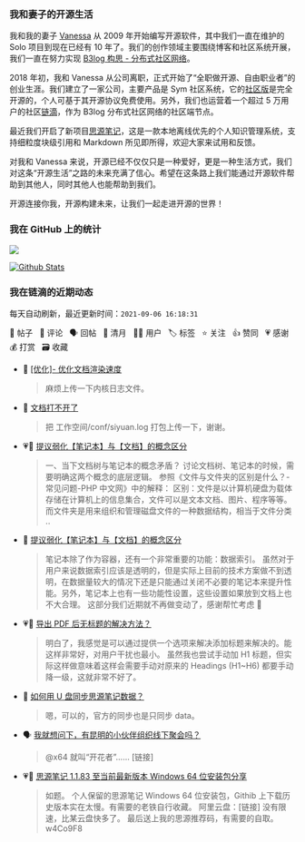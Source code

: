 ### 我和妻子的开源生活

我和我的妻子 [Vanessa](https://github.com/Vanessa219) 从 2009 年开始编写开源软件，其中我们一直在维护的 Solo 项目到现在已经有 10 年了。我们的创作领域主要围绕博客和社区系统开展，我们一直在努力实现 [B3log 构思 - 分布式社区网络](https://ld246.com/article/1546941897596)。

2018 年初，我和 Vanessa 从公司离职，正式开始了“全职做开源、自由职业者”的创业生涯。我们建立了一家公司，主要产品是 Sym 社区系统，它的[社区版](https://github.com/88250/symphony)是完全开源的，个人可基于其开源协议免费使用。另外，我们也运营着一个超过 5 万用户的社区[链滴](https://ld246.com)，作为 B3log 分布式社区网络的社区端节点。

最近我们开启了新项目[思源笔记](https://github.com/siyuan-note/siyuan)，这是一款本地离线优先的个人知识管理系统，支持细粒度块级引用和 Markdown 所见即所得，欢迎大家来试用和反馈。

对我和 Vanessa 来说，开源已经不仅仅只是一种爱好，更是一种生活方式，我们对这条“开源生活”之路的未来充满了信心。希望在这条路上我们能通过开源软件帮助到其他人，同时其他人也能帮助到我们。

开源连接你我，开源构建未来，让我们一起走进开源的世界！

### 我在 GitHub 上的统计

<a title="Hits" target="_blank" href="https://github.com/88250/88250"><img src="https://hits.b3log.org/88250/88250.svg"></a>

[![Github Stats](https://github-readme-stats.vercel.app/api?username=88250&theme=tokyonight&show_icons=true)](https://github.com/88250)

<!--events start -->

### 我在链滴的近期动态

每天自动刷新，最近更新时间：`2021-09-06 16:18:31`

📝 帖子 &nbsp; 💬 评论 &nbsp; 🗣 回帖 &nbsp; 🌙 清月 &nbsp; 👨‍💻 用户 &nbsp; 🏷️ 标签 &nbsp; ⭐️ 关注 &nbsp; 👍 赞同 &nbsp; 💗 感谢 &nbsp; 💰 打赏 &nbsp; 🗃 收藏

* 💬 [[优化]- 优化文档渲染速度](https://ld246.com/article/1630915899836/comment/1630916153396#comments)

  > 麻烦上传一下内核日志文件。
* 💬 [文档打不开了](https://ld246.com/article/1630913648210/comment/1630916097188#comments)

  > 把 工作空间/conf/siyuan.log 打包上传一下，谢谢。
* 💗📝 [提议弱化【笔记本】与【文档】的概念区分](https://ld246.com/article/1630913445930)

  > 一、当下文档树与笔记本的概念矛盾？ 讨论文档树、笔记本的时候，需要明确这两个概念的底层逻辑。 参照《文件与文件夹的区别是什么？-常见问题-PHP 中文网》中的解释： 区别：文件是以计算机硬盘为载体存储在计算机上的信息集合，文件可以是文本文档、图片、程序等等。而文件夹是用来组织和管理磁盘文件的一种数据结构，相当于文件分类 ..
* 💬 [提议弱化【笔记本】与【文档】的概念区分](https://ld246.com/article/1630913445930/comment/1630916053857#comments)

  > 笔记本除了作为容器，还有一个非常重要的功能：数据索引。 虽然对于用户来说数据索引应该是透明的，但是实际上目前的技术方案做不到透明，在数据量较大的情况下还是只能通过关闭不必要的笔记本来提升性能。另外，笔记本上也有一些功能性设置，这些设置如果放到文档上也不大合理。 这部分我们近期就不再做变动了，感谢帮忙考虑 🙏
* 💗💬 [导出 PDF 后无标题的解决方法？](https://ld246.com/article/1630900918476/comment/1630910506690#comments)

  > 明白了，我感觉是可以通过提供一个选项来解决添加标题来解决的。能这样非常好，对用户干扰也最小。 虽然我也尝试手动加 H1 标题，但实际这样做意味着这样会需要手动对原来的 Headings (H1~H6) 都要手动降一级，这就非常不好了。
* 💬 [如何用 U 盘同步思源笔记数据？](https://ld246.com/article/1630895241440/comment/1630915178309#comments)

  > 嗯，可以的，官方的同步也是只同步 data。
* 🗣 [我就想问下，有昆明的小伙伴组织线下聚会吗？](https://ld246.com/article/1630894145994/comment/1630902676576#comments)

  > @x64 就叫“开花者”…… [链接]
* 💗📝 [思源笔记 1.1.83 至当前最新版本 Windows 64 位安装包分享](https://ld246.com/article/1630914859297)

  > 如题。 个人保留的思源笔记 Windows 64 位安装包，Githib 上下载历史版本实在太慢。有需要的老铁自行收藏。 阿里云盘：[链接] 没有限速，比某云盘快多了。 最后送上我的思源推荐码，有需要的自取。w4Co9F8


<!--events end -->
